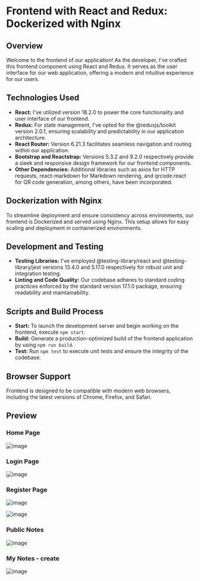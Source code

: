 # Frontend with React and Redux: Dockerized with Nginx

## Overview
Welcome to the frontend of our application! As the developer, I've crafted this frontend component using React and Redux. It serves as the user interface for our web application, offering a modern and intuitive experience for our users.

## Technologies Used
- **React:** I've utilized version 18.2.0 to power the core functionality and user interface of our frontend.
- **Redux:** For state management, I've opted for the @reduxjs/toolkit version 2.0.1, ensuring scalability and predictability in our application architecture.
- **React Router:** Version 6.21.3 facilitates seamless navigation and routing within our application.
- **Bootstrap and Reactstrap:** Versions 5.3.2 and 9.2.0 respectively provide a sleek and responsive design framework for our frontend components.
- **Other Dependencies:** Additional libraries such as axios for HTTP requests, react-markdown for Markdown rendering, and qrcode.react for QR code generation, among others, have been incorporated.

## Dockerization with Nginx
To streamline deployment and ensure consistency across environments, our frontend is Dockerized and served using Nginx. This setup allows for easy scaling and deployment in containerized environments.

## Development and Testing
- **Testing Libraries:** I've employed @testing-library/react and @testing-library/jest versions 13.4.0 and 5.17.0 respectively for robust unit and integration testing.
- **Linting and Code Quality:** Our codebase adheres to standard coding practices enforced by the standard version 17.1.0 package, ensuring readability and maintainability.

## Scripts and Build Process
- **Start:** To launch the development server and begin working on the frontend, execute `npm start`.
- **Build:** Generate a production-optimized build of the frontend application by using `npm run build`.
- **Test:** Run `npm test` to execute unit tests and ensure the integrity of the codebase.

## Browser Support
Frontend is designed to be compatible with modern web browsers, including the latest versions of Chrome, Firefox, and Safari.

## Preview
### Home Page
![image](https://github.com/seredak319/cyber-security-notes-front/assets/95620581/86dd0535-92bd-463d-a084-d67a094d4aa0)

### Login Page
![image](https://github.com/seredak319/cyber-security-notes-front/assets/95620581/98eca204-86b1-4374-8388-c185334089d8)

### Register Page
![image](https://github.com/seredak319/cyber-security-notes-front/assets/95620581/f5d03a60-7e1c-46e2-9c91-6028fb8197db)

![image](https://github.com/seredak319/cyber-security-notes-front/assets/95620581/745ab78b-f801-40c8-b9d7-f2d6c434fa20)

### Public Notes
![image](https://github.com/seredak319/cyber-security-notes-front/assets/95620581/d54bf134-0997-4584-b0ce-27858563600b)

### My Notes - create
![image](https://github.com/seredak319/cyber-security-notes-front/assets/95620581/a0dbd909-bd84-49a9-91b5-b4683414dcb9)



